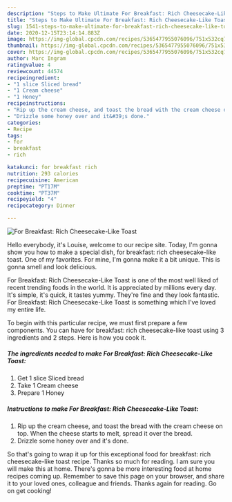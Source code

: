 ```yaml
---
description: "Steps to Make Ultimate For Breakfast: Rich Cheesecake-Like Toast"
title: "Steps to Make Ultimate For Breakfast: Rich Cheesecake-Like Toast"
slug: 1541-steps-to-make-ultimate-for-breakfast-rich-cheesecake-like-toast
date: 2020-12-15T23:14:14.883Z
image: https://img-global.cpcdn.com/recipes/5365477955076096/751x532cq70/for-breakfast-rich-cheesecake-like-toast-recipe-main-photo.jpg
thumbnail: https://img-global.cpcdn.com/recipes/5365477955076096/751x532cq70/for-breakfast-rich-cheesecake-like-toast-recipe-main-photo.jpg
cover: https://img-global.cpcdn.com/recipes/5365477955076096/751x532cq70/for-breakfast-rich-cheesecake-like-toast-recipe-main-photo.jpg
author: Marc Ingram
ratingvalue: 4
reviewcount: 44574
recipeingredient:
- "1 slice Sliced bread"
- "1 Cream cheese"
- "1 Honey"
recipeinstructions:
- "Rip up the cream cheese, and toast the bread with the cream cheese on top. When the cheese starts to melt, spread it over the bread."
- "Drizzle some honey over and it&#39;s done."
categories:
- Recipe
tags:
- for
- breakfast
- rich

katakunci: for breakfast rich 
nutrition: 293 calories
recipecuisine: American
preptime: "PT17M"
cooktime: "PT37M"
recipeyield: "4"
recipecategory: Dinner

---
```



![For Breakfast: Rich Cheesecake-Like Toast](https://img-global.cpcdn.com/recipes/5365477955076096/751x532cq70/for-breakfast-rich-cheesecake-like-toast-recipe-main-photo.jpg)

Hello everybody, it's Louise, welcome to our recipe site. Today, I'm gonna show you how to make a special dish, for breakfast: rich cheesecake-like toast. One of my favorites. For mine, I'm gonna make it a bit unique. This is gonna smell and look delicious.



For Breakfast: Rich Cheesecake-Like Toast is one of the most well liked of recent trending foods in the world. It is appreciated by millions every day. It's simple, it's quick, it tastes yummy. They're fine and they look fantastic. For Breakfast: Rich Cheesecake-Like Toast is something which I've loved my entire life.


To begin with this particular recipe, we must first prepare a few components. You can have for breakfast: rich cheesecake-like toast using 3 ingredients and 2 steps. Here is how you cook it.

<!--inarticleads1-->

##### The ingredients needed to make For Breakfast: Rich Cheesecake-Like Toast:

1. Get 1 slice Sliced bread
1. Take 1 Cream cheese
1. Prepare 1 Honey




<!--inarticleads2-->

##### Instructions to make For Breakfast: Rich Cheesecake-Like Toast:

1. Rip up the cream cheese, and toast the bread with the cream cheese on top. When the cheese starts to melt, spread it over the bread.
1. Drizzle some honey over and it&#39;s done.




So that's going to wrap it up for this exceptional food for breakfast: rich cheesecake-like toast recipe. Thanks so much for reading. I am sure you will make this at home. There's gonna be more interesting food at home recipes coming up. Remember to save this page on your browser, and share it to your loved ones, colleague and friends. Thanks again for reading. Go on get cooking!
